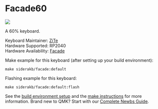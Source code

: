 # Facade60

![](https://i.imgur.com/WiggR4v.jpeg)

A 60% keyboard.

Keyboard Maintainer: [ZiTe](https://github.com/ziteh)  
Hardware Supported: RP2040   
Hardware Availability: [Facade](https://github.com/siderakb/facade)

Make example for this keyboard (after setting up your build environment):

    make siderakb/facade:default

Flashing example for this keyboard:

    make siderakb/facade:default:flash

See the [build environment setup](https://docs.qmk.fm/#/getting_started_build_tools) and the [make instructions](https://docs.qmk.fm/#/getting_started_make_guide) for more information. Brand new to QMK? Start with our [Complete Newbs Guide](https://docs.qmk.fm/#/newbs).
